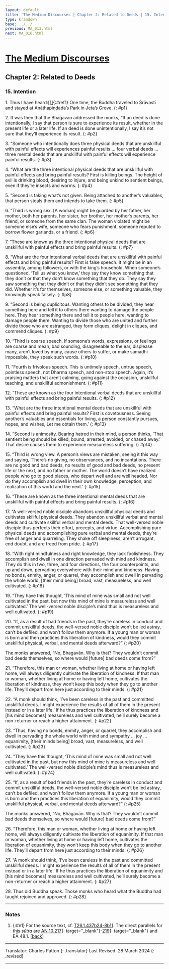 ```yaml
---
layout: default
title: 'The Medium Discourses | Chapter 2: Related to Deeds | 15. Intention'
type: kramdown
base: ../../
previous: MA_013.html
next: MA_016.html
---
```


# [The Medium Discourses](index.html)
## Chapter 2: Related to Deeds
### 15. Intention

1\. Thus I have heard:[\[1\]](#n1){:#ref1} One time, the Buddha traveled to Śrāvastī and stayed at Anāthapiṇḍada’s Park in Jeta’s Grove.
{: #p1}

2\. It was then that the Bhagavān addressed the monks, “If an deed is done intentionally, I say that person is sure to experience its result, whether in the present life or a later life. If an deed is done unintentionally, I say it’s not sure that they’ll experience its result.
{: #p2}

3\. “Someone who intentionally does three physical deeds that are unskillful with painful effects will experiences painful results … four verbal deeds … three mental deeds that are unskillful with painful effects will experience painful results.
{: #p3}

4\. “What are the three intentional physical deeds that are unskillful with painful effects and bring painful results? First is killing beings. The height of evil is drinking blood, desiring to injure, and being unkind to sentient beings, even if they’re insects and worms.
{: #p4}

5\. “Second is taking what’s not given. Being attached to another’s valuables, that person steals them and intends to take them.
{: #p5}

6\. “Third is wrong sex. [A woman] might be guarded by her father, her mother, both her parents, her sister, her brother, her mother’s parents, her friend, or someone from the same clan. The woman violated might be someone else’s wife, someone who fears punishment, someone reputed to borrow flower garlands, or a friend.
{: #p6}

7\. “These are known as the three intentional physical deeds that are unskillful with painful effects and bring painful results.
{: #p7}

8\. “What are the four intentional verbal deeds that are unskillful with painful effects and bring painful results? First is false speech. It might be in an assembly, among followers, or with the king’s household. When someone’s questioned, ‘Tell us what you know,’ they say they know something that they don’t or that they don’t know something that they do. They say they saw something that they didn’t or that they didn’t see something that they did. Whether it’s for themselves, someone else, or something valuable, they knowingly speak falsely.
{: #p8}

9\. “Second is being duplicitous. Wanting others to be divided, they hear something here and tell it to others there wanting to damage the people here. They hear something there and tell it to people here, wanting to damage people there. Wanting to divide those who are united and further divide those who are estranged, they form cliques, delight in cliques, and commend cliques.
{: #p9}

10\. “Third is coarse speech. If someone’s words, expressions, or feelings are coarse and mean, bad sounding, disagreeable to the ear, displease many, aren’t loved by many, cause others to suffer, or make samādhi impossible, they speak such words.
{: #p10}

11\. “Fourth is frivolous speech. This is untimely speech, untrue speech, pointless speech, not Dharma speech, and non-stop speech. Again, it’s praising matters that aren’t calming, going against the occasion, unskillful teaching, and unskillful admonishment.
{: #p11}

12\. “These are known as the four intentional verbal deeds that are unskillful with painful effects and bring painful results.
{: #p12}

13\. “What are the three intentional mental deeds that are unskillful with painful effects and bring painful results? First is covetousness. Seeing another’s valuables and essentials for living, a person constantly pursues, hopes, and wishes, Let me obtain them.’
{: #p13}

14\. “Second is animosity. Bearing hatred in their mind, a person thinks, ‘That sentient being should be killed, bound, arrested, avoided, or chased away.’ That desire causes them to experience measureless suffering.
{: #p14}

15\. “Third is wrong view. A person’s views are mistaken, seeing it this way and saying, ‘There’s no giving, no observances, and no incantations. There are no good and bad deeds, no results of good and bad deeds, no present life or the next, and no father or mother. The world doesn’t have realized people who go to good places, who depart well and are well headed. Nor do they accomplish and dwell in their own knowledge, perception, and realization of this world and the next.’
{: #p15}

16\. “These are known as the three intentional mental deeds that are unskillful with painful effects and bring painful results.
{: #p16}

17\. “A well-versed noble disciple abandons unskillful physical deeds and cultivates skillful physical deeds. They abandon unskillful verbal and mental deeds and cultivate skillful verbal and mental deeds. That well-versed noble disciple thus perfects their effort, precepts, and virtue. Accomplishing pure physical deeds and accomplishing pure verbal and mental deeds, they’re free of anger and quarreling. They shake off sleepiness, aren’t arrogant, end doubt, and are freed from pride.
{: #p17}

18\. “With right mindfulness and right knowledge, they lack foolishness. They accomplish and dwell in one direction pervaded with mind and kindness. They do this in two, three, and four directions, the four counterpoints, and up and down, pervading everywhere with their mind and kindness. Having no bonds, enmity, anger, or quarrel, they accomplish and dwell in pervading the whole world, [their mind being] broad, vast, measureless, and well cultivated.
{: #p18}

19\. “They have this thought, ‘This mind of mine was small and not well cultivated in the past, but now this mind of mine is measureless and well cultivated.’ The well-versed noble disciple’s mind thus is measureless and well cultivated.
{: #p19}

20\. “If, as a result of bad friends in the past, they’re careless in conduct and commit unskillful deeds, the well-versed noble disciple won’t be led astray, can’t be defiled, and won’t follow them anymore. If a young man or woman is born and then practices this liberation of kindness, would they commit unskillful physical, verbal, and mental deeds afterward?”
{: #p20}

The monks answered, “No, Bhagavān. Why is that? They wouldn’t commit bad deeds themselves, so where would [future] bad deeds come from?”

21\. “Therefore, this man or woman, whether living at home or having left home, will always diligently cultivate the liberation of kindness. If that man or woman, whether living at home or having left home, cultivates the liberation of kindness, they won’t keep this body when they go to another life. They’ll depart from here just according to their minds.
{: #p21}

22\. “A monk should think, ‘I’ve been careless in the past and committed unskillful deeds. I might experience the results of all of them in the present instead or in a later life.’ If he thus practices the liberation of kindness and [his mind becomes] measureless and well cultivated, he’ll surely become a non-returner or reach a higher attainment.
{: #p22}

23\. “Thus, having no bonds, enmity, anger, or quarrel, they accomplish and dwell in pervading the whole world with mind and sympathy … joy … equanimity, [their minds being] broad, vast, measureless, and well cultivated.
{: #p23}

24\. “They have this thought, ‘This mind of mine was small and not well cultivated in the past, but now this mind of mine is measureless and well cultivated.’ The well-versed noble disciple’s mind thus is measureless and well cultivated.
{: #p24}

25\. “If, as a result of bad friends in the past, they’re careless in conduct and commit unskillful deeds, the well-versed noble disciple won’t be led astray, can’t be defiled, and won’t follow them anymore. If a young man or woman is born and then practices this liberation of equanimity, would they commit unskillful physical, verbal, and mental deeds afterward?”
{: #p25}

The monks answered, “No, Bhagavān. Why is that? They wouldn’t commit bad deeds themselves, so where would [future] bad deeds come from?”

26\. “Therefore, this man or woman, whether living at home or having left home, will always diligently cultivate the liberation of equanimity. If that man or woman, whether living at home or having left home, cultivates the liberation of equanimity, they won’t keep this body when they go to another life. They’ll depart from here just according to their minds.
{: #p26}

27\. “A monk should think, ‘I’ve been careless in the past and committed unskillful deeds. I might experience the results of all of them in the present instead or in a later life.’ If he thus practices the liberation of equanimity and [his mind becomes] measureless and well cultivated, he’ll surely become a non-returner or reach a higher attainment.
{: #p27}

28\. Thus did Buddha speak. Those monks who heard what the Buddha had taught rejoiced and approved.
{: #p28}

---

### Notes

1. {:#n1} For the source text, cf. <a href="https://cbetaonline.dila.edu.tw/zh/T01n0026_p0437b24" target="_blank">T26.1.437b24-8b11</a>. The direct parallels for this <em>sūtra</em> are [AN 10.217](https://suttacentral.net/an10.217){: target="_blank"}-[219](https://suttacentral.net/an10.219){: target="_blank"} and EĀ 48.1. [\[back\]](#ref1)

---

Translator: Charles Patton
{: .translator}
Last Revised: 28 March 2024
{: .revised}

---